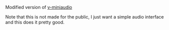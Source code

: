 Modified version of [v-miniaudio](https://github.com/Larpon/v-miniaudio)

Note that this is not made for the public, I just want a simple audio interface and this does it pretty good.